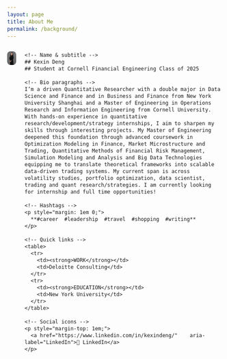 ```yaml
---
layout: page
title: About Me
permalink: /background/
---
```


<div style="display: flex; align-items: flex-start; margin-bottom: 1.5em;">

  <!-- Left: profile image -->
  <img
    src="/img/Deng.Kexin.ProfilePhoto.jpg"
    alt="Kexin Deng"
    width="300"
    style="border-radius: 8px;"
  />

  <!-- Right: profile info -->
  <div style="margin-left: 20px; max-width: 600px;">

    <!-- Name & subtitle -->
    ## Kexin Deng
    ## Student at Cornell Financial Engineering Class of 2025

    <!-- Bio paragraphs -->
    I’m a driven Quantitative Researcher with a double major in Data Science and Finance and in Business and Finance from New York University Shanghai and a Master of Engineering in Operations Research and Information Engineering from Cornell University. With hands-on experience in quantitative research/development/strategy internships, I aim to sharpen my skills through interesting projects. My Master of Engineering deepened this foundation through advanced coursework in Optimization Modeling in Finance, Market Microstructure and Trading, Quantitative Methods of Financial Risk Management, Simulation Modeling and Analysis and Big Data Technologies equipping me to translate theoretical frameworks into scalable data-driven trading systems. My current span is across volatility studies, portfolio optimization, data scientist, trading and quant research/strategies. I am currently looking for internship and full time opportunities!

    <!-- Hashtags -->
    <p style="margin: 1em 0;">
      **#career  #leadership  #travel  #shopping  #writing**
    </p>

    <!-- Quick links -->
    <table>
      <tr>
        <td><strong>WORK</strong></td>
        <td>Deloitte Consulting</td>
      </tr>
      <tr>
        <td><strong>EDUCATION</strong></td>
        <td>New York University</td>
      </tr>
    </table>

    <!-- Social icons -->
    <p style="margin-top: 1em;">
      <a href="https://www.linkedin.com/in/kexindeng/"    aria-label="LinkedIn">🔗 LinkedIn</a> 
    </p>

  </div>
</div>
